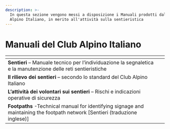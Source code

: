 ```yaml
---
description: >-
  In questa sezione vengono messi a disposizione i Manuali prodotti dal Club
  Alpino Italiano, in merito all'attività sulla sentieristica
---
```


# Manuali del Club Alpino Italiano

<table data-view="cards"><thead><tr><th></th><th></th></tr></thead><tbody><tr><td><strong>Sentieri</strong> – Manuale tecnico per l’individuazione la segnaletica e la manutenzione delle reti sentieristiche</td><td><a href="https://www.upkeepthealps.eu/wp-content/uploads/2020/04/sentieri.pdf"><img src="https://www.upkeepthealps.eu/wp-content/uploads/2020/04/sentieri.jpg" alt=""></a></td></tr><tr><td><strong>Il rilievo dei sentieri</strong> – secondo lo standard del Club Alpino Italiano</td><td><a href="https://www.upkeepthealps.eu/wp-content/uploads/2020/04/rilievo.pdf"><img src="https://www.upkeepthealps.eu/wp-content/uploads/2020/04/rilievo.jpg" alt=""></a></td></tr><tr><td><strong>L’attività dei volontari sui sentieri</strong> – Rischi e indicazioni operative di sicurezza</td><td><a href="https://www.upkeepthealps.eu/wp-content/uploads/2020/04/volontari.pdf"><img src="https://www.upkeepthealps.eu/wp-content/uploads/2020/04/volontari.jpg" alt=""></a></td></tr><tr><td><strong>Footpaths</strong> -Technical manual for identifying signage and maintaining the footpath network [Sentieri (traduzione inglese)]</td><td><a href="https://www.upkeepthealps.eu/wp-content/uploads/2020/10/CAI-QUADERNO-1-DEF-UK.pdf"><img src="https://www.upkeepthealps.eu/wp-content/uploads/2020/04/sentieri.jpg" alt=""></a></td></tr></tbody></table>
